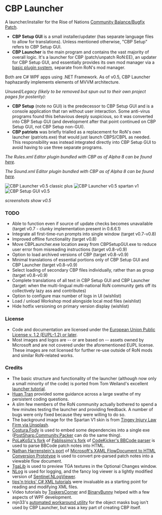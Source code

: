 # CBP Launcher
A launcher/installer for the Rise of Nations [Community Balance/Bugfix Patch](https://steamcommunity.com/sharedfiles/filedetails/?id=2287791153).

- **CBP Setup GUI** is a small installer/updater (has separate language files to allow for translations). Unless mentioned otherwise, "CBP Setup" refers to CBP Setup GUI.
- **CBP Launcher** is the main program and contains the vast majority of overall logic. It's a launcher for CBP (patch/unpatch RoN:EE), an updater for CBP Setup GUI, and essentially provides its own mod manager via a [basic plugin system](https://github.com/MHLoppy/CBP-SDK), separate from RoN's mod manager.

Both are C# WPF apps using .NET Framework. As of v0.5, CBP Launcher haphazardly implements elements of MVVM architecture.

_Unused/Legacy (likely to be removed but spun out to their own project pages for posterity):_
- **CBP Setup** (note no GUI) is the predecessor to CBP Setup GUI and is a console application that ran without user interaction. Some anti-virus programs found this behavious deeply suspicious, so it was converted into CBP Setup GUI (and development after that point continued on CBP Setup GUI, not CBP Setup non-GUI).
- **CBP patriots** was briefly trialled as a replacement for RoN's own launcher (patriots.exe) that would just launch CBPS/CBPL as needed. This responsibility was instead integrated directly into CBP Setup GUI to avoid having to use three separate programs.

_The Rules.xml Editor plugin bundled with CBP as of Alpha 8 can be found [here](https://github.com/MHLoppy/CBP-RE-Plugin)._

_The Sound.xml Editor plugin bundled with CBP as of Alpha 8 can be found [here](https://github.com/MHLoppy/CBP-SE-Plugin)._

![CBP Launcher v0.5 classic plus](https://i.imgur.com/EurwlsN.png)
![CBP Launcher v0.5 spartan v1](https://i.imgur.com/LH8muOp.png)
![CBP Setup GUI v0.5](https://i.imgur.com/Scf5pH7.png)

*screenshots show v0.5*

### TODO
- Able to function even if source of update checks becomes unavailable (target v0.7 - clunky implementation present in 0.6.6.1)
- Integrate all first-time-run prompts into single window (target v0.7-v0.8)
- Improved offline functionality (target v0.8)
- Move CBPLauncher.exe location away from CBPSetupGUI.exe to reduce user error from misreading instructions (target v0.8-v0.9)
- Option to load archived versions of CBP (target v0.8-v0.9)
- Minimal translations of essential portions only of CBP Setup GUI and CBP Launcher (target v0.8-v0.9)
- Select loading of secondary CBP files individually, rather than as group (target v0.8-v0.9)
- Complete translations of all text in CBP Setup GUI and CBP Launcher (target: when the multi-lingual multi-national RoN community gets off its collectively lazy ass and contributes)
- Option to configure max number of logs in UI (wishlist)
- Load / unload Workshop mod alongside local mod files (wishlist)
- Hide hotfix versioning on primary version display (wishlist)

### License
- Code and documentation are licensed under the [European Union Public License v. 1.2 (EUPL-1.2) or later](https://joinup.ec.europa.eu/collection/eupl/eupl-text-eupl-12).
- Most images and logos are -- or are based on -- assets owned by Microsoft and are not covered under the aforementioned EUPL license. These images are not licensed for further re-use outside of RoN mods and similar RoN-related works.

### Credits
- The basic structure and functionality of the launcher (although now only a small minority of the code) is ported from Tom Weiland's excellent [launcher tutorial](https://github.com/tom-weiland/csharp-game-launcher).
- [Huan Tran](https://github.com/dotnal) provided some guidance across a large swathe of my persistent coding questions.
- A slim few members of the RoN community actually bothered to spend a few minutes testing the launcher and providing feedback. A number of bugs were only fixed because they were willing to do so.
- The background image for the Spartan V1 skin is from [Tingey Injury Law Firm via Unsplash](https://unsplash.com/photos/yCdPU73kGSc).
- [Costura.Fody](https://github.com/Fody/Costura) is used to embed some dependencies into a single exe ([PostSharp.Community.Packer](https://github.com/postsharp/PostSharp.Community.Packer) can do the same thing).
- [PoLaKoSz's fork](https://github.com/PoLaKoSz/CodeKicker.BBCode) of [Pablissimo's fork](https://github.com/Pablissimo/CodeKicker.BBCode-Mod) of [CodeKicker's BBCode parser](https://web.archive.org/web/20210629143751/https://archive.codeplex.com/?p=bbcode) is used to parse BBCode patch notes into HTML.
- [Nathan Harrenstein's port](https://www.nuget.org/packages/HtmlToXamlConverter) of [Microsoft's XAML FlowDocument to HTML Conversion Prototype](https://web.archive.org/web/20160312013954/http://blogs.msdn.com/b/wpfsdk/archive/2006/05/25/xaml-flowdocument-to-html-conversion-prototype.aspx) is used to convert pre-parsed patch notes into a viewable flow document.
- [TgaLib](https://github.com/shns/TgaLib) is used to preview TGA textures in the Optional Changes window.
- [NLog](https://nlog-project.org/) is used for logging, and the fancy log viewer is a lightly modified version of [Sentinel.NLogViewer](https://github.com/dojo90/NLogViewer).
- [tips'n tricks' C# XML tutorials](https://www.youtube.com/channel/UCtkgMa4i4HBE_vZW7EwYYXQ/search?query=c%23%20xml) were invaluable as a starting point for reading and modifying XML files.
- Video tutorials by [ToskersCorner](https://www.youtube.com/c/ToskersCorner) and [BinaryBunny](https://www.youtube.com/c/BinaryBunny) helped with a few aspects of WPF development.
- mjn33's [automated workaround utility](https://github.com/mjn33/ron-objmask-workaround) for the object masks bug isn't used by CBP Launcher, but was a key part of creating CBP itself.
